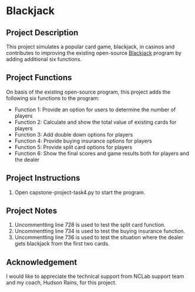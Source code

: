 # Blackjack

## Project Description
This project simulates a popular card game, blackjack, in casinos and contributes to improving the existing open-source [Blackjack](https://github.com/Mrinank-Bhowmick/python-beginner-projects/tree/main/projects/BlackJack) program by adding additional six functions.

## Project Functions
On basis of the existing open-source program, this project adds the following six functions to the program:
* Function 1: Provide an option for users to determine the number of players
* Function 2: Calculate and show the total value of existing cards for players
* Function 3: Add double down options for players
* Function 4: Provide buying insurance options for players
* Function 5: Provide split card options for players
* Function 6: Show the final scores and game results both for players and the dealer

## Project Instructions
1. Open capstone-project-task4.py to start the program.

## Project Notes
1. Uncommentting line 728 is used to test the split card function.
2. Uncommentting line 734 is used to test the buying insurance function.
3. Uncommentting line 736 is used to test the situation where the dealer gets blackjack from the first two cards.

## Acknowledgement
I would like to appreciate the technical support from NCLab support team and my coach, Hudson Rains, for this project.
